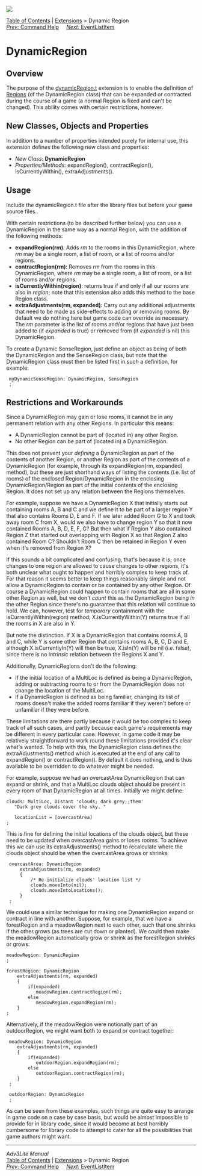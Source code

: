 ![](../../docs/manual/topbar.jpg)

[Table of Contents](../../docs/manual/toc.htm) \|
[Extensions](../../docs/manual/extensions.htm) \> Dynamic Region  
[*Prev:* Command Help](cmdhelp.htm)     [*Next:*
EventListItem](eventlistitem.html)    

# DynamicRegion

## Overview

The purpose of the [dynamicRegion.t](../dynamicRegion.t) extension is to
enable the definition of [Regions](../../docs/manual/room.htm#regions)
(of the DynamicRegion class) that can be expanded or contracted during
the course of a game (a normal Region is fixed and can't be changed).
This ability comes with certain restrictions, however.

  

## New Classes, Objects and Properties

In addition to a number of properties intended purely for internal use,
this extension defines the following new class and properties:

- *New Class*: **DynamicRegion**
- *Properties/Methods*: expandRegion(), contractRegion(),
  isCurrentlyWithin(), extraAdjustments().

  

## Usage

Include the dynamicRegion.t file after the library files but before your
game source files..

With certain restrictions (to be described further below) you can use a
DynamicRegion in the same way as a normal Region, with the addition of
the following methods:

- **expandRegion(rm)**: Adds *rm* to the rooms in this DynamicRegion,
  where *rm* may be a single room, a list of room, or a list of rooms
  and/or regions.
- **contractRegion(rm)**: Removes *rm* from the rooms in this
  DynamicRegion, where *rm* may be a single room, a list of room, or a
  list of rooms and/or regions.
- **isCurrentlyWithin(region)**: returns true if and only if all our
  rooms are also in *region*; note that this extension also adds this
  method to the base Region class.
- **extraAdjustments(rm, expanded)**: Carry out any additional
  adjustments that need to be made as side-effects to adding or removing
  rooms. By default we do nothing here but game code can override as
  necessary. The *rm* parameter is the list of rooms and/or regions that
  have just been added to (if *expanded* is true) or removed from (if
  *expanded* is nil) this DynamicRegion.

To create a Dynamic SenseRegion, just define an object as being of both
the DynamicRegion and the SenseRegion class, but note that the
DynamicRegion class must then be listed first in such a definition, for
example:

     myDynamicSenseRegion: DynamicRegion, SenseRegion
     ;
     

## Restrictions and Workarounds

Since a DynamicRegion may gain or lose rooms, it cannot be in any
permanent relation with any other Regions. In particular this means:

- A DynamicRegion cannot be part of (located in) any other Region.
- No other Region can be part of (located in) a DynamicRegion.

This does not prevent your *defining* a DynamicRegion as part of the
contents of another Region, or another Region as part of the contents of
a DynamicRegion (for example, through its expandRegion(rm, expanded)
method), but these are just shorthand ways of listing the contents (i.e.
list of rooms) of the enclosed Region/DynamicRegion in the enclosing
DynamicRegion/Region as part of the initial contents of the enclosing
Region. It does not set up any relation between the Regions themselves.

For example, suppose we have a DynamicRegion X that initially starts out
containing rooms A, B and C and we define it to be part of a larger
region Y that also contains Rooms D, E and F. If we later added Room G
to X and took away room C from X, would we also have to change region Y
so that it now contained Rooms A, B, D, E, F, G? But then what if Region
Y also contained Region Z that started out overlapping with Region X so
that Region Z also contained Room C? Shouldn't Room C then be retained
in Region Y even when it's removed from Region X?

If this sounds a bit complicated and confusing, that's because it is;
once changes to one region are allowed to cause changes to other
regions, it's both unclear what ought to happen and horribly complex to
keep track of. For that reason it seems better to keep things reasonably
simple and not allow a DynamicRegion to contain or be contained by any
other Region. Of course a DynamicRegion could happen to contain rooms
that are all in some other Region as well, but we don't *count* this as
the DynamicRegion being *in* the other Region since there's no guarantee
that this relation will continue to hold. We can, however, test for
*temporary* containment with the isCurrentlyWithin(region) method;
X.isCurrentlyWithin(Y) returns true if all the rooms in X are also in Y.

But note the distinction. If X is a DynamicRegion that contains rooms A,
B and C, while Y is some other Region that contains rooms A, B, C, D and
E, although X.isCurrentlyIn(Y) will then be true, X.isIn(Y) will be nil
(i.e. false), since there is no *intrinsic* relation between the Regions
X and Y.

Additionally, DynamicRegions don't do the following:

- If the initial location of a MultiLoc is defined as being a
  DynamicRegion, adding or subtracting rooms to or from the
  DynamicRegion does not change the location of the MultiLoc.
- If a DynamicRegion is defined as being familiar, changing its list of
  rooms doesn't make the added rooms familiar if they weren't before or
  unfamiliar if they were before.

These limitations are there partly because it would be too complex to
keep track of all such cases, and partly because each game's
requirements may be different in every particular case. However, in game
code it may be relatively straightforward to work round these
limitations provided it's clear what's wanted. To help with this, the
DynamicRegion class defines the extraAdjustments() method which is
executed at the end of any call to expandRegion() or contractRegion().
By default it does nothing, and is thus available to be overridden to do
whatever might be needed.

For example, suppose we had an overcastArea DynamicRegion that can
expand or shrink, and that a MultiLoc clouds object should be present in
every room of that DynamicRegion at all times. Initially we might
define:

    clouds: MultiLoc, Distant 'clouds; dark grey;;them'
       "Dark grey clouds cover the sky. "
       
       locationList = [overcastArea]
    ;
     
     

This is fine for defining the initial locations of the clouds object,
but these need to be updated when overcastArea gains or loses rooms. To
achieve this we can use its extraAdjustments() method to recalculate
where the clouds object should be when the overcastArea grows or
shrinks:

     overcastArea: DynamicRegion
         extraAdjustments(rm, expanded)
         {
             /* Re-initialize clouds' location list */
             clouds.moveInto(nil);
             clouds.moveIntoLocations();
         }
     ;
     

We could use a similar technique for making one DynamicRegion expand or
contract in line with another. Suppose, for example, that we have a
forestRegion and a meadowRegion next to each other, such that one
shrinks if the other grows (as trees are cut down or planted). We could
then make the meadowRegion automatically grow or shrink as the
forestRegion shrinks or grows:

    meadowRegion: DynamicRegion
    ;

    forestRegion: DynamicRegion
        extraAdjustments(rm, expanded)
        {
            if(expanded)
               meadowRegion.contractRegion(rm);
            else
               meadowRegion.expandRegion(rm);
        }
    ;
     

Alternatively, if the meadowRegion were notionally part of an
outdoorRegion, we might want both to expand or contract together:

     meadowRegion: DynamicRegion
        extraAdjustments(rm, expanded)
        {
            if(expanded)
               outdoorRegion.expandRegion(rm);
            else
               outdoorRegion.contractRegion(rm);
        }
     ;
     
     outdoorRegion: DynamicRegion
     ;
     

As can be seen from these examples, such things are quite easy to
arrange in game code on a case by case basis, but would be almost
impossible to provide for in library code, since it would become at best
horribly cumbersome for library code to attempt to cater for all the
possibilities that game authors might want.

------------------------------------------------------------------------

*Adv3Lite Manual*  
[Table of Contents](../../docs/manual/toc.htm) \|
[Extensions](../../docs/manual/extensions.htm) \> Dynamic Region  
[*Prev:* Command Help](cmdhelp.htm)     [*Next:*
EventListItem](eventlistitem.html)    
